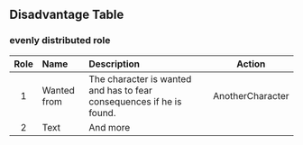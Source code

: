 ## Disadvantage Table
### evenly distributed role
| Role | Name        | Description                                                          | Action           |
|:----:|:------------|:---------------------------------------------------------------------|------------------|
|  1   | Wanted from | The character is wanted and has to fear consequences if he is found. | AnotherCharacter |
|  2   | Text        | And more                                                             |                  |